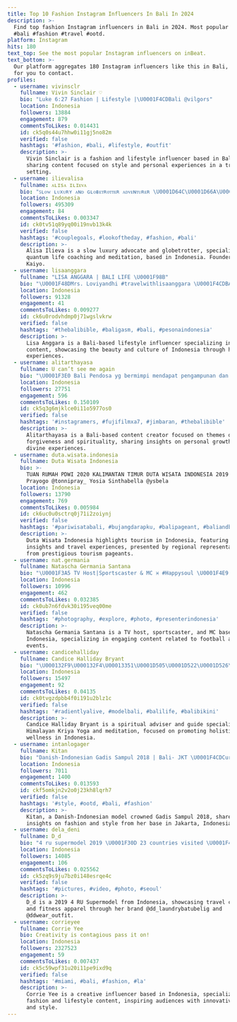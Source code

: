 ```yaml
---
title: Top 10 Fashion Instagram Influencers In Bali In 2024
description: >-
  Find top fashion Instagram influencers in Bali in 2024. Most popular hashtags:
  #bali #fashion #travel #ootd.
platform: Instagram
hits: 180
text_top: See the most popular Instagram influencers on inBeat.
text_bottom: >-
  Our platform aggregates 180 Instagram influencers like this in Bali, Indonesia
  for you to contact.
profiles:
  - username: vivinsclr
    fullname: Vivin Sinclair ♡
    bio: "Luke 6:27 Fashion | Lifestyle |\U0001F4CDBali @vilgors"
    location: Indonesia
    followers: 13884
    engagement: 879
    commentsToLikes: 0.014431
    id: ck5q0s44u7hhw0i11gj5no82m
    verified: false
    hashtags: '#fashion, #bali, #lifestyle, #outfit'
    description: >-
      Vivin Sinclair is a fashion and lifestyle influencer based in Bali,
      sharing content focused on style and personal experiences in a tropical
      setting.
  - username: ilievalisa
    fullname: ᴀʟɪsᴀ ɪʟɪᴇᴠᴀ
    bio: "ꜱʟᴏᴡ ʟᴜxᴜʀʏ ᴀɴᴅ ɢʟᴏʙᴇᴛʀᴏᴛᴛᴇʀ ᴀᴅᴠᴇɴᴛᴜʀᴇʀ \U0001D64C\U0001D66A\U0001D656\U0001D663\U0001D669\U0001D66A\U0001D662 \U0001D661\U0001D65E\U0001D65B\U0001D65A \U0001D658\U0001D664\U0001D656\U0001D658\U0001D65D ⠀ Founder @kaiyo ⠀ Berlin ⠀ info@ilievalisa.com Медитации и пресеты↓"
    location: Indonesia
    followers: 495309
    engagement: 84
    commentsToLikes: 0.003347
    id: ck0tv51q89yq00i19nvb13k4k
    verified: false
    hashtags: '#couplegoals, #lookoftheday, #fashion, #bali'
    description: >-
      Alisa Ilieva is a slow luxury advocate and globetrotter, specializing in
      quantum life coaching and meditation, based in Indonesia. Founder of
      Kaiyo.
  - username: lisaanggara
    fullname: "LISA ANGGARA | BALI LIFE \U0001F98B"
    bio: "\U0001F48DMrs. Loviyandhi #travelwithlisaanggara \U0001F4CDBALI . ."
    location: Indonesia
    followers: 91328
    engagement: 41
    commentsToLikes: 0.009277
    id: ck6u0rodvhdmp0j71wgslvkrw
    verified: false
    hashtags: '#thebalibible, #baligasm, #bali, #pesonaindonesia'
    description: >-
      Lisa Anggara is a Bali-based lifestyle influencer specializing in travel
      content, showcasing the beauty and culture of Indonesia through her
      experiences.
  - username: alitarthayasa
    fullname: U can’t see me again
    bio: "\U0001F3E0 Bali Pendosa yg bermimpi mendapat pengampunan dan keajaiban Tuhan"
    location: Indonesia
    followers: 27751
    engagement: 596
    commentsToLikes: 0.150109
    id: ck5q3g6mjklce0i11o5977os0
    verified: false
    hashtags: '#instagramers, #fujifilmxa7, #jimbaran, #thebalibible'
    description: >-
      Alitarthayasa is a Bali-based content creator focused on themes of
      forgiveness and spirituality, sharing insights on personal growth and
      divine experiences.
  - username: duta.wisata.indonesia
    fullname: Duta Wisata Indonesia
    bio: >-
      TUAN RUMAH PDWI 2020 KALIMANTAN TIMUR DUTA WISATA INDONESIA 2019 Toni
      Prayogo @tonnipray_ Yosia Sinthabella @ysbela
    location: Indonesia
    followers: 13790
    engagement: 769
    commentsToLikes: 0.005984
    id: ck6uc0u0sctrq0j71i2zoiynj
    verified: false
    hashtags: '#pariwisatabali, #bujangdarapku, #balipageant, #baliandbeyond'
    description: >-
      Duta Wisata Indonesia highlights tourism in Indonesia, featuring cultural
      insights and travel experiences, presented by regional representatives
      from prestigious tourism pageants.
  - username: nat.germania
    fullname: Natascha Germania Santana
    bio: "\U0001F3A5 TV Host|Sportscaster & MC ♓️ #Happysoul \U0001F4E9 Contact: DM \U0001F447\U0001F3FBInformasi seru seputar sepakbola⚽️"
    location: Indonesia
    followers: 10996
    engagement: 462
    commentsToLikes: 0.032385
    id: ck0ub7n6fdvk30i195veq00me
    verified: false
    hashtags: '#photography, #explore, #photo, #presenterindonesia'
    description: >-
      Natascha Germania Santana is a TV host, sportscaster, and MC based in
      Indonesia, specializing in engaging content related to football and sports
      events.
  - username: candicehalliday
    fullname: Candice Halliday Bryant
    bio: "\U000132F9\U000132F4\U00013351\U0001D505\U0001D522\U0001D526\U0001D52B\U0001D524 \U0001D52C\U0001D523 \U0001D529\U0001D526\U0001D524\U0001D525\U0001D531\U00013080 Spiritual adviser and guide \U0001D407\U0001D422\U0001D426\U0001D41A\U0001D425\U0001D41A\U0001D432\U0001D41A\U0001D427 \U0001D40A\U0001D42B\U0001D422\U0001D432\U0001D41A \U0001D418\U0001D428\U0001D420\U0001D41A|Meditation @theyogabarn \U0001D54E\U0001D560\U0001D55E\U0001D553/an C\U0001D55A\U0001D563\U0001D554\U0001D55D\U0001D556\U0001D564"
    location: Indonesia
    followers: 15497
    engagement: 92
    commentsToLikes: 0.04135
    id: ck0tvgzdpbb4f0i191u2blz1c
    verified: false
    hashtags: '#radientlyalive, #modelbali, #balilife, #balibikini'
    description: >-
      Candice Halliday Bryant is a spiritual adviser and guide specializing in
      Himalayan Kriya Yoga and meditation, focused on promoting holistic
      wellness in Indonesia.
  - username: intanlogager
    fullname: Kitan
    bio: "Danish-Indonesian Gadis Sampul 2018 | Bali- JKT \U0001F4CDCurrently in Jakarta"
    location: Indonesia
    followers: 7011
    engagement: 1400
    commentsToLikes: 0.013593
    id: ckf5omkjn2v2o0j23kh8lqrh7
    verified: false
    hashtags: '#style, #ootd, #bali, #fashion'
    description: >-
      Kitan, a Danish-Indonesian model crowned Gadis Sampul 2018, shares
      insights on fashion and style from her base in Jakarta, Indonesia.
  - username: dela_deni
    fullname: D_d
    bio: "4 ru supermodel 2019 \U0001F30D 23 countries visited \U0001F4CDBali Founder @dd_laundrybatubelig @ddwear_outfit gym outfit \U0001F60D"
    location: Indonesia
    followers: 14085
    engagement: 106
    commentsToLikes: 0.025562
    id: ck5zq9s9ju7bz0i148esrqe4c
    verified: false
    hashtags: '#pictures, #video, #photo, #seoul'
    description: >-
      D_d is a 2019 4 RU Supermodel from Indonesia, showcasing travel content
      and fitness apparel through her brand @dd_laundrybatubelig and
      @ddwear_outfit.
  - username: corrieyee
    fullname: Corrie Yee
    bio: Creativity is contagious pass it on!
    location: Indonesia
    followers: 2327523
    engagement: 59
    commentsToLikes: 0.007437
    id: ck5c59wpf31u20i11pe9ixd9q
    verified: false
    hashtags: '#miami, #bali, #fashion, #la'
    description: >-
      Corrie Yee is a creative influencer based in Indonesia, specializing in
      fashion and lifestyle content, inspiring audiences with innovative ideas
      and style.
---
```


